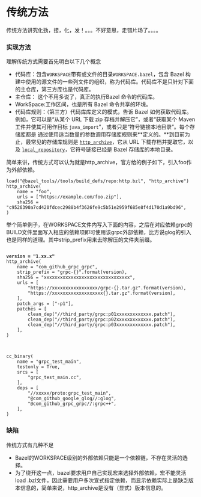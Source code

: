 # 传统方法

传统方法讲究化劲，接，化，发！。。。不好意思，走错片场了。。。。

### 实现方法

理解传统方式需要首先明白以下几个概念

* 代码库：包含`WORKSPACE`带有或文件的目录`WORKSPACE.bazel`，包含 Bazel 构建中使用的源文件的一些列文件的组织，称为代码库。代码库不是只针对下面的主仓库，第三方库也是代码库。
* 主仓库： 这个不用多说了，真正的执行Bazel 命令的代码库。
* WorkSpace:工作区间，也是所有 Bazel 命令共享的环境。
* 代码库规则：（第三方）代码库库定义的模式，告诉 Bazel 如何获取代码库。例如，它可以是“从某个 URL 下载 zip 存档并解压它”，或者“获取某个 Maven 工件并使其可用作目标 `java_import`”，或者只是“符号链接本地目录”。每个存储库都是 通过使用适当数量的参数调用存储库规则来**定义的。**到目前为止，最常见的存储库规则是 [`http_archive`](https://bazel.build/rules/lib/repo/http#http\_archive)，它从 URL 下载存档并提取它，以及 [`local_repository`](https://bazel.build/reference/be/workspace#local\_repository)，它符号链接已经是 Bazel 存储库的本地目录。

简单来讲，传统方式可以认为就是http\_archive，官方给的例子如下，引入foo作为外部依赖。

```
load("@bazel_tools//tools/build_defs/repo:http.bzl", "http_archive")
http_archive(
    name = "foo",
    urls = ["https://example.com/foo.zip"],
    sha256 = "c9526390a7cd420fdcec2988b4f3626fe9c5b51e2959f685e8f4d170d1a9bd96",
)
```

举个简单例子，在WORKSPACE文件内写入下面的内容，之后在对应依赖grpc的BUILD文件里面写入相应的依赖项即可使用该grpc外部依赖，比方说glog的引入也是同样的道理。其中strip\_prefix用来去除解压的文件夹前缀。

<pre><code>
<strong>version = "1.xx.x"
</strong>http_archive(
    name = "com_github_grpc_grpc",
    strip_prefix = "grpc-{}".format(version),
    sha256 = "xxxxxxxxxxxxxxxxxxxxxxxxxxxxxxxx",
    urls = [
        "https://xxxxxxxxxxxxxxxxx/grpc-{}.tar.gz".format(version),
        "https://xxxxxxxxxxxxxxxxxxx{}.tar.gz".format(version),
    ],
    patch_args = ["-p1"],
    patches = [
        clean_dep("//third_party/grpc:p01xxxxxxxxxxxxx.patch"),
        clean_dep("//third_party/grpc:p02xxxxxxxxxxxxx.patch"),
        clean_dep("//third_party/grpc:p03xxxxxxxxxxxxx.patch"),
    ],
)

</code></pre>

```

cc_binary(
    name = "grpc_test_main",
    testonly = True,
    srcs = [
        "grpc_test_main.cc",
    ],
    deps = [
        "//xxxxx/proto:grpc_test_main",
        "@com_github_google_glog//:glog",
        "@com_github_grpc_grpc//:grpc++",
    ],
)

```



### 缺陷

传统方式有几种不足

* Bazel的WORKSPACE级别的外部依赖只能是一个依赖链，不存在灵活的选择。
* 为了绕开这一点，bazel要求用户自己实现宏来选择外部依赖，宏不能灵活load .bzl文件，因此需要用户多次宣式指定依赖，而显示依赖实际上是缺乏版本信息的，简单来说，http\_archive是没有（显式）版本信息的。
